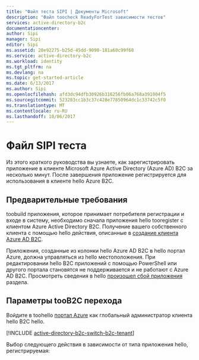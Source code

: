 ```yaml
---
title: "Файл теста SIPI | Документы Microsoft"
description: "Файл toocheck ReadyForTest зависимости тестов"
services: active-directory-b2c
documentationcenter: 
author: Sipi
manager: Sipi
editor: Sipi
ms.assetid: 20e92275-b25d-45dd-9090-181a60c99f68
ms.service: active-directory-b2c
ms.workload: identity
ms.tgt_pltfrm: na
ms.devlang: na
ms.topic: get-started-article
ms.date: 6/13/2017
ms.author: Sipi
ms.openlocfilehash: afd3dc94dfb30926b316256fb06a768a391004f5
ms.sourcegitcommit: 523283cc1b3c37c428e77850964dc1c33742c5f0
ms.translationtype: MT
ms.contentlocale: ru-RU
ms.lasthandoff: 10/06/2017
---
```

# <a name="sipi-test-file"></a>Файл SIPI теста

Из этого краткого руководства вы узнаете, как зарегистрировать приложение в клиенте Microsoft Azure Active Directory (Azure AD) B2C за несколько минут. После завершения приложение регистрируется для использования в клиенте hello Azure B2C.

## <a name="prerequisites"></a>Предварительные требования

toobuild приложения, которое принимает потребителя регистрации и входе в систему, необходимо сначала приложения hello tooregister с клиентом Azure Active Directory B2C. Получение вашего собственного клиента с помощью hello действия, описанные в [создание клиента Azure AD B2C](active-directory-b2c-get-started.md).

Приложения, созданные из колонки hello Azure AD B2C в hello портал Azure, должна управляться из hello местоположения. При редактировании hello B2C приложений с помощью PowerShell или другого портала становятся не поддерживается и не работают с Azure AD B2C. Просмотреть сведения в hello [произошел сбой приложения](#faulted-apps) раздела. 

## <a name="navigate-toob2c-settings"></a>Параметры tooB2C перехода

Войдите в toohello [портал Azure](https://portal.azure.com/) как глобальный администратор клиента hello B2C hello. 

[!INCLUDE [active-directory-b2c-switch-b2c-tenant](../includes/active-directory-b2c-switch-b2c-tenant.md)]

Выбор следующего действия в зависимости от типа приложения hello, регистрируемая:

